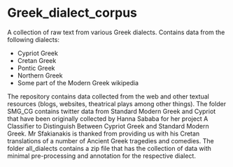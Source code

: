 # Greek_dialect_corpus
A collection of raw text from various Greek dialects. Contains data from the following dialects:
- Cypriot Greek
- Cretan Greek
- Pontic Greek
- Northern Greek
- Some part of the Modern Greek wikipedia


The repository contains data collected from the web and other textual resources (blogs, websites, theatrical plays among other things). The folder SMG_CG contains twitter data from Standard Modern Greek and Cypriot that have been originally collected by Hanna Sababa for her project A Classifier to Distinguish Between Cypriot Greek and Standard Modern Greek. Mr Sfakianakis is thanked from providing us with his Cretan translations of a number of Ancient Greek tragedies and comedies. The folder all_dialects contains a zip file that has the collection of data with minimal pre-processing and annotation for the respective dialect. 
